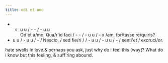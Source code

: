 ```yaml
---
title: odi et amo
---
```


- - u u  / - -   / - u u   
Od'et a/mo. Qua/r'id faci
/ - - / - u u / - x
/am, for/tasse re/quiris?
- u u   / - u u  / - /
Nescio, / sed fie/ri /
/ - u u    / - u u  / -
/ senti'et / excruci/or.

hate swells in love.& perhaps you ask, just why do i feel this [way]? 
What do i know but this 
feeling, & suff'ring abound.
